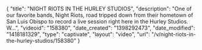 {
    "title": "NIGHT RIOTS IN THE HURLEY STUDIOS",
    "description": "One of our favorite bands, Night Riots, road tripped down from their hometown of San Luis Obispo to record a live session right here in the Hurley Studios. W...",
    "videoid": "158380",
    "date_created": "1398292473",
    "date_modified": "1418181329",
    "type": "captivate",
    "layout": "video",
    "url": "\/v\/night-riots-in-the-hurley-studios\/158380"
}